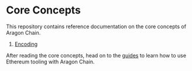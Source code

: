 <!--
order: false
parent:
  order: 4
-->

# Core Concepts

This repository contains reference documentation on the core concepts of Aragon Chain.

1. [Encoding](./encoding.md)

After reading the core concepts, head on to the [guides](../guides/README.md) to learn how to use Ethereum tooling with Aragon Chain.
